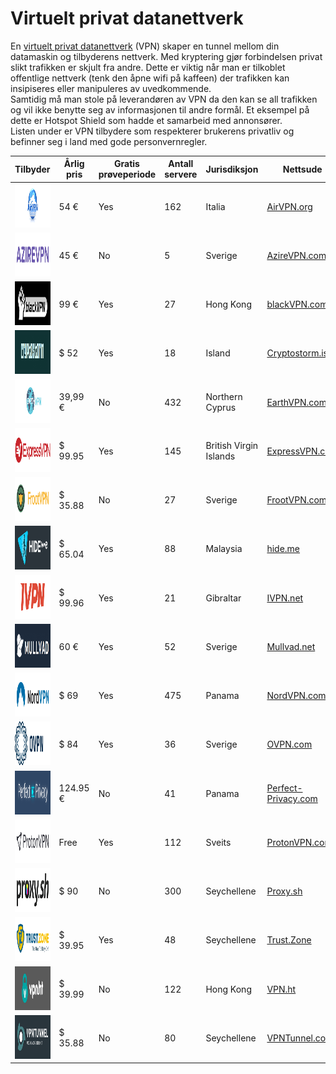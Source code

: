 # Virtuelt privat datanettverk

En [virtuelt privat datanettverk](https://no.wikipedia.org/wiki/Virtual_private_network) (VPN) skaper en tunnel mellom din datamaskin og tilbyderens nettverk. Med kryptering gjør forbindelsen privat slikt trafikken er skjult fra andre. Dette er viktig når man er tilkoblet offentlige nettverk (tenk den åpne wifi på kaffeen) der trafikken kan insipiseres eller manipuleres av uvedkommende.  
Samtidig må man stole på leverandøren av VPN da den kan se all trafikken og vil ikke benytte seg av informasjonen til andre formål. Et eksempel på dette er Hotspot Shield som hadde et samarbeid med annonsører.  
Listen under er VPN tilbydere som respekterer brukerens privatliv og befinner seg i land med gode personvernregler.

<table>
        <thead>
          <tr>
            <th data-sortable="true">Tilbyder</th>
            <th data-sortable="true">Årlig pris</th>
            <th data-sortable="true">Gratis prøveperiode</th>
            <th data-sortable="true" title="Number of Servers">Antall servere</th>
            <th data-sortable="true">Jurisdiksjon</th>
            <th data-sortable="false">Nettsude</th>
          </tr>
        </thead>
        <tbody>
          <tr>
            <td data-value="AirVPN">
              <a href="https://airvpn.org/"><img src="img/vpn/AirVPN.gif" width="200" height="70"></a></td>
            <td data-value="54">54 €</td>
            <td><span class="label label-success">Yes</span></td>
            <td>162</td>
            <td><span class="flag-icon flag-icon-it"></span> Italia</td>
            <td><a href="https://airvpn.org/">AirVPN.org</a></td>
          </tr>
          <tr>
            <td data-value="AzireVPN">
              <a href="https://www.azirevpn.com/"><img src="img/vpn/AzireVPN.gif" width="200" height="70"></a>
            </td>
            <td data-value="47.5">45 €</td>
            <td><span class="label label-warning">No</span></td>
            <td>5</td>
            <td><span class="flag-icon flag-icon-se"></span> Sverige</td>
            <td><a href="https://www.azirevpn.com/">AzireVPN.com</a></td>
          </tr>
          <tr>
            <td data-value="blackVPN">
              <a href="https://www.blackvpn.com/"><img src="img/vpn/blackVPN.gif" width="200" height="70"></a>
            </td>
            <td data-value="105">99 €</td>
            <td><span class="label label-success">Yes</span></td>
            <td>27</td>
            <td><span class="flag-icon flag-icon-hk"></span> Hong Kong</td>
            <td><a href="https://www.blackvpn.com/">blackVPN.com</a></td>
          </tr>
          <tr>
            <td data-value="Cryptostorm">
              <a href="https://cryptostorm.is/"><img src="img/vpn/Cryptostorm.gif" width="200" height="70"></a>
            </td>
            <td data-value="52">$ 52</td>
            <td><span class="label label-success">Yes</span></td>
            <td>18</td>
            <td><span class="flag-icon flag-icon-is"></span> Island</td>
            <td><a href="https://cryptostorm.is/">Cryptostorm.is</a></td>
          </tr>
          <tr>
            <td data-value="EarthVPN">
              <a href="http://www.earthvpn.com/"><img src="img/vpn/EarthVPN.gif" width="200" height="70"></a>
            </td>
            <td data-value="42">39,99 €</td>
            <td><span class="label label-warning">No</span></td>
            <td>432</td>
            <td><span class="flag-icon flag-icon-cy"></span> Northern Cyprus</td>
            <td><a href="http://www.earthvpn.com/">EarthVPN.com</a></td>
          </tr>
          <tr>
            <td data-value="ExpressVPN">
              <a href="https://www.expressvpn.com/"><img src="img/vpn/ExpressVPN.gif" width="200" height="70"></a>
            </td>
            <td data-value="99.95">$ 99.95</td> <!-- USD on March 21, 2017 -->
            <td><span class="label label-success">Yes</span></td>
            <td>145</td>
            <td><span class="flag-icon flag-icon-vg"></span> British Virgin Islands</td>
            <td><a href="https://www.expressvpn.com/">ExpressVPN.com</a></td>
          </tr>
          <tr>
            <td data-value="FrootVPN">
              <a href="https://www.frootvpn.com/"><img src="img/vpn/FrootVPN.gif" width="200" height="70"></a>
            </td>
            <td data-value="36">$ 35.88</td>
            <td><span class="label label-warning">No</span></td>
            <td>27</td>
            <td><span class="flag-icon flag-icon-se"></span> Sverige</td>
            <td><a href="https://www.frootvpn.com/">FrootVPN.com</a></td>
          </tr>
          <tr>
            <td data-value="hide.me">
              <a href="https://hide.me/"><img src="img/vpn/hide.me.gif" width="200" height="70"></a>
            </td>
            <td data-value="65">$ 65.04</td>
            <td><span class="label label-success">Yes</span></td>
            <td>88</td>
            <td><span class="flag-icon flag-icon-my"></span> Malaysia</td>
            <td><a href="https://hide.me/">hide.me</a></td>
          </tr>
          <tr>
            <td data-value="IVPN">
              <a href="https://www.ivpn.net/"><img src="img/vpn/IVPN.gif" width="200" height="70"></a>
            </td>
            <td data-value="99.96">$ 99.96</td>
            <td><span class="label label-success">Yes</span></td>
            <td>21</td>
            <td><span class="flag-icon flag-icon-gi"></span> Gibraltar</td>
            <td><a href="https://www.ivpn.net/">IVPN.net</a></td>
          </tr>
          <tr>
            <td data-value="Mullvad">
              <a href="https://mullvad.net/"><img src="img/vpn/Mullvad.gif" width="200" height="70"></a>
            </td>
            <td data-value="63">60 €</td>
            <td><span class="label label-success">Yes</span></td>
            <td>52</td>
            <td><span class="flag-icon flag-icon-se"></span> Sverige</td>
            <td><a href="https://mullvad.net/">Mullvad.net</a></td>
          </tr>
          <tr>
            <td data-value="NordVPN">
              <a href="https://nordvpn.com/"><img src="img/vpn/NordVPN.gif" width="200" height="70"></a>
            </td>
            <td data-value="69">$ 69</td>
            <td><span class="label label-success">Yes</span></td>
            <td>475</td>
            <td><span class="flag-icon flag-icon-pa"></span> Panama</td>
            <td><a href="https://nordvpn.com/">NordVPN.com</a></td>
          </tr>
          <tr>
            <td data-value="OVPN.com">
              <a href="https://www.ovpn.com/"><img src="img/vpn/OVPN.gif" width="200" height="70"></a>
            </td>
            <td data-value="84">$ 84</td>
            <td><span class="label label-success">Yes</span></td>
            <td>36</td>
            <td><span class="flag-icon flag-icon-se"></span> Sverige</td>
            <td><a href="https://www.ovpn.com/">OVPN.com</a></td>
          </tr>
          <tr>
            <td data-value="Perfect Privacy">
              <a href="https://www.perfect-privacy.com/"><img src="img/vpn/Perfect-Privacy.gif" width="200" height="70"></a>
            </td>
            <td data-value="133">124.95 €</td>
            <td><span class="label label-warning">No</span></td>
            <td>41</td>
            <td><span class="flag-icon flag-icon-pa"></span> Panama</td>
            <td><a href="https://www.perfect-privacy.com/">Perfect-Privacy.com</a></td>
          </tr>
                        <tr>
                             <td data-value="ProtonVPN">
                                 <a href="https://protonvpn.com/"><img src="img/vpn/ProtonVPN.png" width="200" height="70"></a     >
                             </td>
                             <td data-value="0">Free</td>
                             <td><span class="label label-success">Yes</span></td>
                             <td>112</td>
                             <td><span class="flag-icon flag-icon-ch"></span> Sveits</td>
                             <td><a href="https://protonvpn.com/">ProtonVPN.com</a></td>
                      </tr>
          <tr>
            <td data-value="Proxy.sh">
              <a href="https://proxy.sh/"><img src="img/vpn/Proxy.sh.gif" width="200" height="70"></a>
            </td>
            <td data-value="90">$ 90</td>
            <td><span class="label label-warning">No</span></td>
            <td>300</td>
            <td><span class="flag-icon flag-icon-sc"></span> Seychellene</td>
            <td><a href="https://proxy.sh/">Proxy.sh</a></td>
          </tr>
          <tr>
            <td data-value="Trust.Zone">
              <a href="https://trust.zone/"><img src="img/vpn/Trust.Zone.gif" width="200" height="70"></a>
            </td>
            <td data-value="39.95">$ 39.95</td>
            <td><span class="label label-success">Yes</span></td>
            <td>48</td>
            <td><span class="flag-icon flag-icon-sc"></span> Seychellene</td>
            <td><a href="https://trust.zone/">Trust.Zone</a></td>
          </tr>
          <tr>
            <td data-value="VPN.ht">
              <a href="https://vpn.ht/"><img src="img/vpn/VPN.ht.gif" width="200" height="70"></a>
            </td>
            <td data-value="40">$ 39.99</td>
            <td><span class="label label-warning">No</span></td>
            <td>122</td>
            <td><span class="flag-icon flag-icon-hk"></span> Hong Kong</td>
            <td><a href="https://vpn.ht/">VPN.ht</a></td>
          </tr>
          <tr>
            <td data-value="VPNTunnel">
              <a href="https://vpntunnel.com/"><img src="img/vpn/VPNTunnel.gif" width="200" height="70"></a>
            </td>
            <td data-value="35.88">$ 35.88</td>
            <td><span class="label label-warning">No</span></td>
            <td>80</td>
            <td><span class="flag-icon flag-icon-sc"></span> Seychellene</td>
            <td><a href="https://vpntunnel.com/">VPNTunnel.com</a></td>
          </tr>
        </tbody>
      </table>
